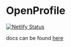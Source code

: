 # OpenProfile
[![Netlify Status](https://api.netlify.com/api/v1/badges/b46f622b-aced-4fa1-8307-0f0e00ef64bc/deploy-status)](https://app.netlify.com/projects/generate-openprofile/deploys)

docs can be found [here](https://docs.sctech.qzz.io/openprofile)
